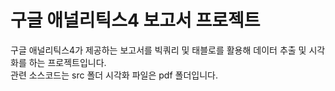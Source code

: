 # 구글 애널리틱스4 보고서 프로젝트

구글 애널리틱스4가 제공하는 보고서를 빅쿼리 및 태블로를 활용해 데이터 추출 및 시각화를 하는 프로젝트입니다.   
관련 소스코드는 src 폴더 시각화 파일은 pdf 폴더입니다.
